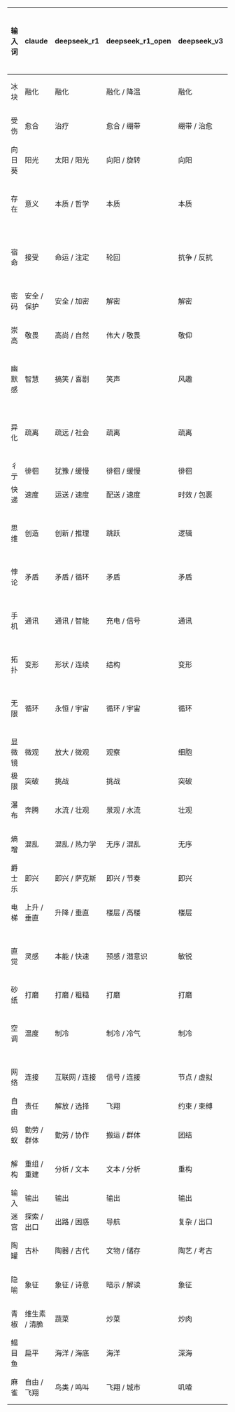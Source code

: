 | 输入词 | claude | deepseek_r1 | deepseek_r1_open | deepseek_v3 | grok | hunyuan_t1 | kimi | 通义千问在线 |
|---|---|---|---|---|---|---|---|---|
| 冰块 | 融化 | 融化 | 融化 / 降温 | 融化 | 融化 | 融化 | 冷饮 / 融化 | 降温
| 受伤 | 愈合 | 治疗 | 愈合 / 绷带 | 绷带 / 治愈 | 治愈 | 治疗 / 绷带 | 医院 / 治疗 | 绷带
| 向日葵 | 阳光 | 太阳 / 阳光 | 向阳 / 旋转 | 向阳 | 阳光 | 太阳 | 阳光 | 阳光
| 存在 | 意义 | 本质 / 哲学 | 本质 | 本质 | 意义 | 哲学 / 意义 | 意义 | 虚无 / 现实
| 宿命 | 接受 | 命运 / 注定 | 轮回 | 抗争 / 反抗 | 命运 | 命运 / 逃脱 | 命运 / 接受 | 命运 / 注定
| 密码 | 安全 / 保护 | 安全 / 加密 | 解密 | 解密 | 安全 | 加密 / 破解 | 安全 / 保护 | 安全
| 崇高 | 敬畏 | 高尚 / 自然 | 伟大 / 敬畏 | 敬仰 | 敬畏 | 伟大 | 尊敬 / 敬仰 | 敬仰
| 幽默感 | 智慧 | 搞笑 / 喜剧 | 笑声 | 风趣 | 轻松 / 笑声 | 搞笑 / 欢笑 | 笑声 / 快乐 | 理解 / 轻松
| 异化 | 疏离 | 疏远 / 社会 | 疏离 | 疏离 | 疏远 | 疏离 | 变化 / 疏离 | 本真 / 疏离
| 彳亍 | 徘徊 | 犹豫 / 缓慢 | 徘徊 / 缓慢 | 徘徊 | 漫步 | 徘徊 | 徘徊 | 行走
| 快递 | 速度 | 运送 / 速度 | 配送 / 速度 | 时效 / 包裹 | 速度 | 包裹 / 配送 | 包裹 | 运输
| 思维 | 创造 | 创新 / 推理 | 跳跃 | 逻辑 | 创造 | 逻辑 / 活跃 | 创新 | 创新 / 发散
| 悖论 | 矛盾 | 矛盾 / 循环 | 矛盾 | 矛盾 | 矛盾 | 矛盾 | 逻辑 / 思考 | 矛盾
| 手机 | 通讯 | 通讯 / 智能 | 充电 / 信号 | 通讯 | 通信 | 通讯 / 充电 | 通信 / 通讯 | 通讯 / 通信
| 拓扑 | 变形 | 形状 / 连续 | 结构 | 变形 | 结构 | 几何 / 空间 | 几何 / 结构 | 结构
| 无限 | 循环 | 永恒 / 宇宙 | 循环 / 宇宙 | 循环 | 永恒 | 无穷 / 尽头 | 永恒 / 延伸 | 永恒 / 无尽
| 显微镜 | 微观 | 放大 / 微观 | 观察 | 细胞 | 微观 / 放大 | 放大 / 观察 | 观察 | 观察
| 极限 | 突破 | 挑战 | 挑战 | 突破 | 突破 | 挑战 / 崩溃 | 挑战 | 突破
| 瀑布 | 奔腾 | 水流 / 壮观 | 景观 / 水流 | 壮观 | 流动 | 水流 / 倾泻 | 河流 / 水流 | 倾泻
| 熵增 | 混乱 | 混乱 / 热力学 | 无序 / 混乱 | 无序 | 无序 / 混乱 | 混乱 | 混乱 | 混乱
| 爵士乐 | 即兴 | 即兴 / 萨克斯 | 即兴 / 节奏 | 即兴 | 即兴 | 即兴 | 音乐会 / 即兴 | 节奏
| 电梯 | 上升 / 垂直 | 升降 / 垂直 | 楼层 / 高楼 | 楼层 | 上升 | 垂直 / 移动 | 楼层 / 上升 | 垂直
| 直觉 | 灵感 | 本能 / 快速 | 预感 / 潜意识 | 敏锐 | 洞察 | 感知 / 感性 | 感觉 / 判断 | 理性 / 感知
| 砂纸 | 打磨 | 打磨 / 粗糙 | 打磨 | 打磨 | 打磨 | 打磨 | 打磨 | 打磨
| 空调 | 温度 | 制冷 | 制冷 / 冷气 | 制冷 | 凉爽 | 制冷 / 温度 | 制冷 / 降温 | 温度 / 制冷
| 网络 | 连接 | 互联网 / 连接 | 信号 / 连接 | 节点 / 虚拟 | 连接 | 连接 | 信息 / 连接 | 连接
| 自由 | 责任 | 解放 / 选择 | 飞翔 | 约束 / 束缚 | 责任 | 束缚 / 放纵 | 飞翔 | 束缚
| 蚂蚁 | 勤劳 / 群体 | 勤劳 / 协作 | 搬运 / 群体 | 团结 | 群体 / 协作 | 群体 | 蜂蜜 / 勤劳 | 勤劳
| 解构 | 重组 / 重建 | 分析 / 文本 | 文本 / 分析 | 重构 | 重塑 / 重组 | 分析 / 哲学 | 重组 | 分析
| 输入 | 输出 | 输出 | 输出 | 输出 | 输出 | 输出 | 输出 | 输出
| 迷宫 | 探索 / 出口 | 出路 / 困惑 | 导航 | 复杂 / 出口 | 探索 | 复杂 / 迷失 | 探索 | 困惑
| 陶罐 | 古朴 | 陶器 / 古代 | 文物 / 储存 | 陶艺 / 考古 | 手工艺 / 手工 | 陶土 / 发酵 | 陶瓷 / 古朴 | 容器
| 隐喻 | 象征 | 象征 / 诗意 | 暗示 / 解读 | 象征 | 象征 | 比喻 / 诗歌 | 比喻 / 暗示 | 比喻
| 青椒 | 维生素 / 清脆 | 蔬菜 | 炒菜 | 炒肉 | 辣味 | 绿色 / 炒菜 | 辣椒酱 / 辣味 | 蔬菜
| 鳎目鱼 | 扁平 | 海洋 / 海底 | 海洋 | 深海 | 海洋 | 扁平 / 海洋 | 海洋 / 海味 | 海洋
| 麻雀 | 自由 / 飞翔 | 鸟类 / 鸣叫 | 飞翔 / 城市 | 叽喳 | 飞翔 | 飞翔 | 树枝 / 飞翔 | 飞翔
